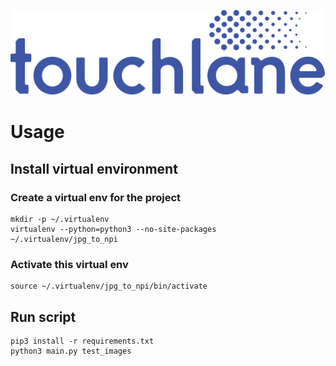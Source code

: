 ![LOGO](https://github.com/touchlane/NetapixTools/blob/master/Assets/logo.svg)

# Usage

## Install virtual environment

### Create a virtual env for the project

```
mkdir -p ~/.virtualenv
virtualenv --python=python3 --no-site-packages ~/.virtualenv/jpg_to_npi
```

### Activate this virtual env

```
source ~/.virtualenv/jpg_to_npi/bin/activate
```

## Run script

```
pip3 install -r requirements.txt
python3 main.py test_images
```
